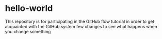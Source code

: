 # hello-world
This repository is for participating in the GitHub flow tutorial in order to get acquainted with the GitHub system
few changes to see what happens when you change something

